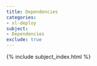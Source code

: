 ```yaml
---
title: Dependencies
categories:
- xl-deploy
subject:
- Dependencies
exclude: true
---
```


{% include subject_index.html %}
